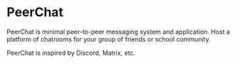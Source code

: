 # PeerChat

PeerChat is minimal peer-to-peer messaging system and application. Host a platform of chatrooms for your group of friends or school community.

PeerChat is inspired by Discord, Matrix, etc.
